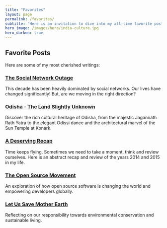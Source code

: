 ```yaml
---
title: "Favorites"
layout: page
permalink: /favorites/
subtitle: "Here is an invitation to dive into my all-time favorite posts—each one a journey worth taking. Explore and discover; you won't be disappointed!"
hero_image: /images/hero/india-culture.jpg
hero_darken: true
---
```


## Favorite Posts

Here are some of my most cherished writings:

### [The Social Network Outage](/2016/03/01/the-social-network-outage.html)
This decade has been heavily dominated by social networks. Our lives have changed significantly! But, are we moving in the right direction?

### [Odisha - The Land Slightly Unknown](/2015/10/04/odisha-the-land-slighty-unknown.html)
Discover the rich cultural heritage of Odisha, from the majestic Jagannath Rath Yatra to the elegant Odissi dance and the architectural marvel of the Sun Temple at Konark.

### [A Deserving Recap](/2015/12/29/a-deserving-recap.html)
Time keeps flying. Sometimes we need to take a moment, think and review ourselves. Here is an abstract recap and review of the years 2014 and 2015 in my life.

### [The Open Source Movement](/2015/10/21/the-open-source-movement.html)
An exploration of how open source software is changing the world and empowering developers globally.

### [Let Us Save Mother Earth](/2016/05/05/let-us-save-mother-earth.html)
Reflecting on our responsibility towards environmental conservation and sustainable living.
